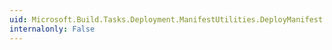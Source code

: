 ```yaml
---
uid: Microsoft.Build.Tasks.Deployment.ManifestUtilities.DeployManifest.CreateDesktopShortcut
internalonly: False
---
```

